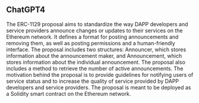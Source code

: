 ## ChatGPT4

The ERC-1129 proposal aims to standardize the way DAPP developers and service providers announce changes or updates to their services on the Ethereum network. It defines a format for posting announcements and removing them, as well as posting permissions and a human-friendly interface. The proposal includes two structures: Announcer, which stores information about the announcement maker, and Announcement, which stores information about the individual announcement. The proposal also includes a method to retrieve the number of active announcements. The motivation behind the proposal is to provide guidelines for notifying users of service status and to increase the quality of service provided by DAPP developers and service providers. The proposal is meant to be deployed as a Solidity smart contract on the Ethereum network.
